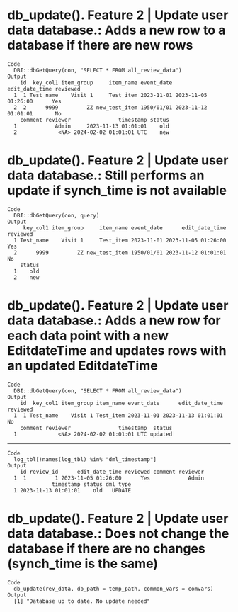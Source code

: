 # db_update(). Feature 2 | Update user data database.: Adds a new row to a database if there are new rows

    Code
      DBI::dbGetQuery(con, "SELECT * FROM all_review_data")
    Output
        id  key_col1 item_group     item_name event_date      edit_date_time reviewed
      1  1 Test_name    Visit 1     Test_item 2023-11-01 2023-11-05 01:26:00      Yes
      2  2      9999         ZZ new_test_item 1950/01/01 2023-11-12 01:01:01       No
        comment reviewer               timestamp status
      1            Admin     2023-11-13 01:01:01    old
      2             <NA> 2024-02-02 01:01:01 UTC    new

# db_update(). Feature 2 | Update user data database.: Still performs an update if synch_time is not available

    Code
      DBI::dbGetQuery(con, query)
    Output
         key_col1 item_group     item_name event_date      edit_date_time reviewed
      1 Test_name    Visit 1     Test_item 2023-11-01 2023-11-05 01:26:00      Yes
      2      9999         ZZ new_test_item 1950/01/01 2023-11-12 01:01:01       No
        status
      1    old
      2    new

# db_update(). Feature 2 | Update user data database.: Adds a new row for each data point with a new EditdateTime and updates rows with an updated EditdateTime

    Code
      DBI::dbGetQuery(con, "SELECT * FROM all_review_data")
    Output
        id  key_col1 item_group item_name event_date      edit_date_time reviewed
      1  1 Test_name    Visit 1 Test_item 2023-11-01 2023-11-13 01:01:01       No
        comment reviewer               timestamp  status
      1             <NA> 2024-02-02 01:01:01 UTC updated

---

    Code
      log_tbl[!names(log_tbl) %in% "dml_timestamp"]
    Output
        id review_id      edit_date_time reviewed comment reviewer
      1  1         1 2023-11-05 01:26:00      Yes            Admin
                  timestamp status dml_type
      1 2023-11-13 01:01:01    old   UPDATE

# db_update(). Feature 2 | Update user data database.: Does not change the database if there are no changes (synch_time is the same)

    Code
      db_update(rev_data, db_path = temp_path, common_vars = comvars)
    Output
      [1] "Database up to date. No update needed"

